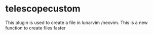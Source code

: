 # telescopecustom
This plugin is used to create a file in lunarvim /neovim. This is a new function to create files faster 
